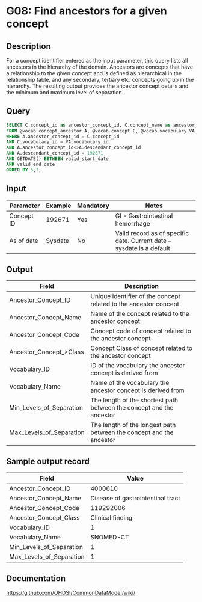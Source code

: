<!---
Group:general
Name:G08 Find ancestors for a given concept
Author:Patrick Ryan
CDM Version: 5.0
-->

# G08: Find ancestors for a given concept

## Description
For a concept identifier entered as the input parameter, this query lists all ancestors in the hierarchy of the domain. Ancestors are concepts that have a relationship to the given concept and is defined as hierarchical in the relationship table, and any secondary, tertiary etc. concepts going up in the hierarchy. The resulting output provides the ancestor concept details and the minimum and maximum level of separation.

## Query
```sql
SELECT C.concept_id as ancestor_concept_id, C.concept_name as ancestor_concept_name, C.concept_code as ancestor_concept_code, C.concept_class_id as ancestor_concept_class_id, C.vocabulary_id, VA.vocabulary_name, A.min_levels_of_separation, A.max_levels_of_separation
FROM @vocab.concept_ancestor A, @vocab.concept C, @vocab.vocabulary VA
WHERE A.ancestor_concept_id = C.concept_id
AND C.vocabulary_id = VA.vocabulary_id
AND A.ancestor_concept_id<>A.descendant_concept_id
AND A.descendant_concept_id = 192671
AND GETDATE() BETWEEN valid_start_date
AND valid_end_date
ORDER BY 5,7;
```

## Input

|  Parameter |  Example |  Mandatory |  Notes |
| --- | --- | --- | ------------------------------- |
|  Concept ID |  192671 |  Yes | GI - Gastrointestinal hemorrhage |
|  As of date |  Sysdate |  No | Valid record as of specific date. Current date – sysdate is a default |

## Output

|  Field |  Description |
| --- | ------------------ |
|  Ancestor_Concept_ID |  Unique identifier of the concept related to the ancestor concept |
|  Ancestor_Concept_Name |  Name of the concept related to the ancestor concept |
|  Ancestor_Concept_Code |  Concept code of concept related to the ancestor concept |
|  Ancestor_Concept_>Class |  Concept Class of concept related to the ancestor concept |
|  Vocabulary_ID |  ID of the vocabulary the ancestor concept is derived from |
|  Vocabulary_Name |  Name of the vocabulary the ancestor concept is derived from |
|  Min_Levels_of_Separation |  The length of the shortest path between the concept and the ancestor |
|  Max_Levels_of_Separation |  The length of the longest path between the concept and the ancestor |

## Sample output record

|  Field |  Value |
| --- | --- |
|  Ancestor_Concept_ID |  4000610 |
|  Ancestor_Concept_Name |  Disease of gastrointestinal tract |
|  Ancestor_Concept_Code |  119292006 |
|  Ancestor_Concept_Class |  Clinical finding |
|  Vocabulary_ID |  1 |
|  Vocabulary_Name |  SNOMED-CT |
|  Min_Levels_of_Separation |  1 |
|  Max_Levels_of_Separation |  1 |

## Documentation
https://github.com/OHDSI/CommonDataModel/wiki/
